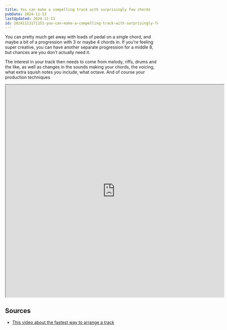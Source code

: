 ```yaml
---
title: You can make a compelling track with surprisingly few chords
pubDate: 2024-11-13
lastUpdated: 2024-11-13
id: 20241113171151-you-can-make-a-compelling-track-with-surprisingly-few-chords
---
```


You can pretty much get away with loads of pedal on a single chord, and maybe a bit of a progression with 3 or maybe 4 chords in. If you're feeling super creative, you can have another separate progression for a middle 8, but chances are you don't actually need it.

The interest in your track then needs to come from melody, riffs, drums and the like, as well as changes in the sounds making your chords, the voicing, what extra squish notes you include, what octave. And of course your production techniques

<iframe class="not-content" style="height:700px" src="https://strudel.cc/?z48NCbfPM4LG" width="720" height="700"></iframe>

## Sources

- [This video about the fastest way to arrange a track](https://www.youtube.com/watch?v=3gnSs21XXwI)

<lite-youtube videoid="3gnSs21XXwI"></lite-youtube>
